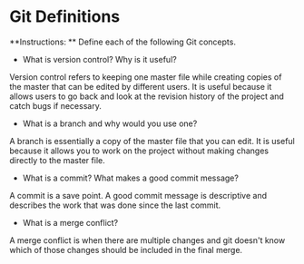 # Git Definitions

**Instructions: ** Define each of the following Git concepts.

* What is version control?  Why is it useful?

Version control refers to keeping one master file while creating copies of the master that can be edited by different users. It is useful because it allows users to go back and look at the revision history of the project and catch bugs if necessary.

* What is a branch and why would you use one?

A branch is essentially a copy of the master file that you can edit. It is useful because it allows you to work on the project without making changes directly to the master file.

* What is a commit? What makes a good commit message?

A commit is a save point. A good commit message is descriptive and describes the work that was done since the last commit.

* What is a merge conflict?

A merge conflict is when there are multiple changes and git doesn't know which of those changes should be included in the final merge.